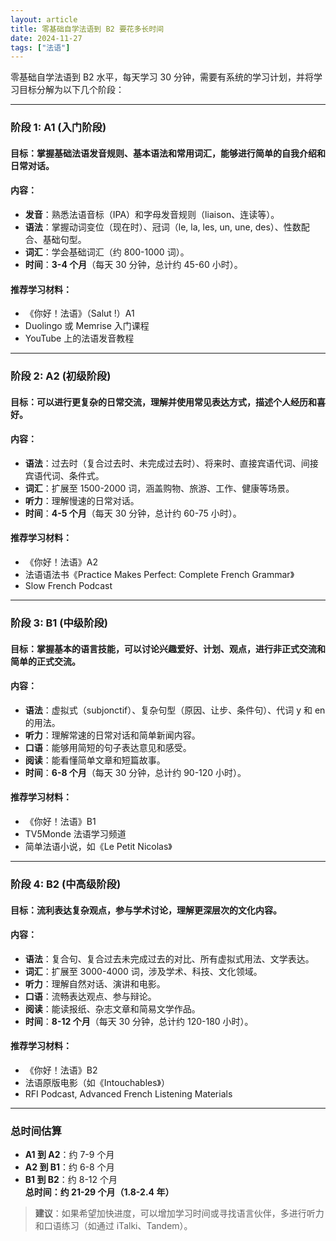 ```yaml
---
layout: article
title: 零基础自学法语到 B2 要花多长时间
date: 2024-11-27
tags: ["法语"]
---
```



零基础自学法语到 B2 水平，每天学习 30 分钟，需要有系统的学习计划，并将学习目标分解为以下几个阶段：

---

### **阶段 1: A1 (入门阶段)**  
#### **目标**：掌握基础法语发音规则、基本语法和常用词汇，能够进行简单的自我介绍和日常对话。  
#### **内容**：  
- **发音**：熟悉法语音标（IPA）和字母发音规则（liaison、连读等）。  
- **语法**：掌握动词变位（现在时）、冠词（le, la, les, un, une, des）、性数配合、基础句型。  
- **词汇**：学会基础词汇（约 800-1000 词）。  
- **时间**：**3-4 个月**（每天 30 分钟，总计约 45-60 小时）。  
#### **推荐学习材料**：  
- 《你好！法语》（Salut !）A1  
- Duolingo 或 Memrise 入门课程  
- YouTube 上的法语发音教程  

---

### **阶段 2: A2 (初级阶段)**  
#### **目标**：可以进行更复杂的日常交流，理解并使用常见表达方式，描述个人经历和喜好。  
#### **内容**：  
- **语法**：过去时（复合过去时、未完成过去时）、将来时、直接宾语代词、间接宾语代词、条件式。  
- **词汇**：扩展至 1500-2000 词，涵盖购物、旅游、工作、健康等场景。  
- **听力**：理解慢速的日常对话。  
- **时间**：**4-5 个月**（每天 30 分钟，总计约 60-75 小时）。  
#### **推荐学习材料**：  
- 《你好！法语》A2  
- 法语语法书《Practice Makes Perfect: Complete French Grammar》  
- Slow French Podcast  

---

### **阶段 3: B1 (中级阶段)**  
#### **目标**：掌握基本的语言技能，可以讨论兴趣爱好、计划、观点，进行非正式交流和简单的正式交流。  
#### **内容**：  
- **语法**：虚拟式（subjonctif）、复杂句型（原因、让步、条件句）、代词 y 和 en 的用法。  
- **听力**：理解常速的日常对话和简单新闻内容。  
- **口语**：能够用简短的句子表达意见和感受。  
- **阅读**：能看懂简单文章和短篇故事。  
- **时间**：**6-8 个月**（每天 30 分钟，总计约 90-120 小时）。  
#### **推荐学习材料**：  
- 《你好！法语》B1  
- TV5Monde 法语学习频道  
- 简单法语小说，如《Le Petit Nicolas》

---

### **阶段 4: B2 (中高级阶段)**  
#### **目标**：流利表达复杂观点，参与学术讨论，理解更深层次的文化内容。  
#### **内容**：  
- **语法**：复合句、复合过去未完成过去的对比、所有虚拟式用法、文学表达。  
- **词汇**：扩展至 3000-4000 词，涉及学术、科技、文化领域。  
- **听力**：理解自然对话、演讲和电影。  
- **口语**：流畅表达观点、参与辩论。  
- **阅读**：能读报纸、杂志文章和简易文学作品。  
- **时间**：**8-12 个月**（每天 30 分钟，总计约 120-180 小时）。  
#### **推荐学习材料**：  
- 《你好！法语》B2  
- 法语原版电影（如《Intouchables》）  
- RFI Podcast, Advanced French Listening Materials  

---

### **总时间估算**  
- **A1 到 A2**：约 7-9 个月  
- **A2 到 B1**：约 6-8 个月  
- **B1 到 B2**：约 8-12 个月  
**总时间：约 21-29 个月（1.8-2.4 年）**

> **建议**：如果希望加快进度，可以增加学习时间或寻找语言伙伴，多进行听力和口语练习（如通过 iTalki、Tandem）。
